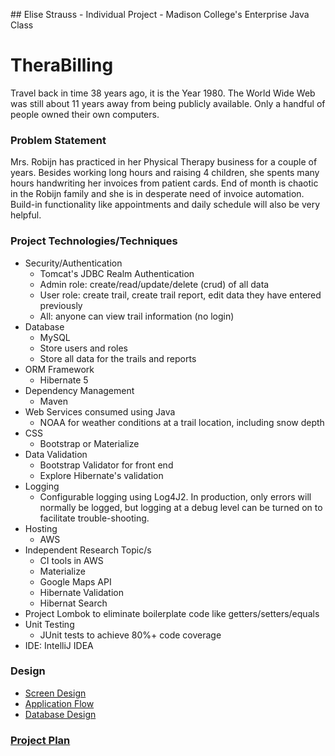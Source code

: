 ﻿﻿﻿﻿﻿﻿## Elise Strauss - Individual Project - Madison College's Enterprise Java Class# TheraBillingTravel back in time 38 years ago, it is the Year 1980.  The World Wide Web  was still about 11 years away from being publicly  available. Only a handful of people owned their own computers.### Problem StatementMrs. Robijn has practiced in  her Physical Therapy business for a couple of years.  Besides working long hours and raising 4 children, she spents many hours handwriting her invoices from patient cards.End of month is chaotic in the Robijn family and she is in desperate need of invoice automation.  Build-in functionality like appointments and daily schedule will also be very helpful.### Project Technologies/Techniques * Security/Authentication  * Tomcat's JDBC Realm Authentication  * Admin role: create/read/update/delete (crud) of all data  * User role: create trail, create trail report, edit data they have entered previously  * All: anyone can view trail information (no login)* Database  * MySQL  * Store users and roles  * Store all data for the trails and reports* ORM Framework  * Hibernate 5* Dependency Management  * Maven* Web Services consumed using Java  * NOAA for weather conditions at a trail location, including snow depth* CSS   * Bootstrap or Materialize* Data Validation  * Bootstrap Validator for front end  * Explore Hibernate's validation* Logging  * Configurable logging using Log4J2. In production, only errors will normally be logged, but logging at a debug level can be turned on to facilitate trouble-shooting. * Hosting  * AWS* Independent Research Topic/s  * CI tools in AWS  * Materialize  * Google Maps API  * Hibernate Validation  * Hibernat Search* Project Lombok to eliminate boilerplate code like getters/setters/equals* Unit Testing  * JUnit tests to achieve 80%+ code coverage * IDE: IntelliJ IDEA### Design* [Screen Design](DesignDocuments)* [Application Flow](DesignDocuments)* [Database Design](DesignDocuments)### [Project Plan](ProjectPlan.md)